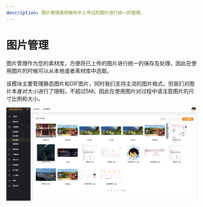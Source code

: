 ```yaml
---
description: 图片管理是把画布中上传过的图片进行统一的管理。
---
```


# 图片管理

图片管理作为您的素材库，方便将已上传的图片进行统一的保存及处理，因此在使用图片的时候可以从本地或者素材库中选取。

该模块主要管理静态图片和GIF图片，同时我们支持主流的图片格式，但我们对图片本身对大小进行了限制，不超过5M。因此在使用图片对过程中请注意图片的尺寸比例和大小。

![&#x56FE;&#x7247;&#x7BA1;&#x7406;](../../.gitbook/assets/image%20%2873%29.png)


